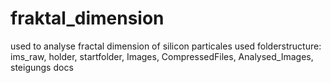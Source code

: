 # fraktal_dimension
used to analyse fractal dimension of silicon particales
used folderstructure:
ims_raw, holder, startfolder, Images, CompressedFiles, Analysed_Images, steigungs docs 
